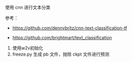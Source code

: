使用 cnn 进行文本分类

参考：

- https://github.com/dennybritz/cnn-text-classification-tf

- https://github.com/brightmart/text_classification

  

1. 使用w2v初始化
2. freeze.py 生成 pb 文件，抛除 ckpt 文件进行预测

